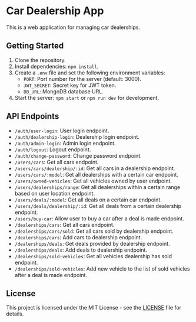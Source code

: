 # Car Dealership App

This is a web application for managing car dealerships.

## Getting Started

1. Clone the repository.
2. Install dependencies: `npm install`.
3. Create a `.env` file and set the following environment variables:
   - `PORT`: Port number for the server (default: 3000).
   - `JWT_SECRET`: Secret key for JWT token.
   - `DB_URL`: MongoDB database URL.
4. Start the server: `npm start` or `npm run dev` for development.

## API Endpoints

- `/auth/user-login`: User login endpoint.
- `/auth/dealership-login`: Dealership login endpoint.
- `/auth/admin-login`: Admin login endpoint.
- `/auth/logout`: Logout endpoint.
- `/auth/change-password`: Change password endpoint.
- `/users/cars`: Get all cars endpoint.
- `/users/cars/dealership/:id`: Get all cars in a dealership endpoint.
- `/users/cars/:model`: Get all dealerships with a certain car endpoint.
- `/users/owned-vehicles`: Get all vehicles owned by user endpoint.
- `/users/dealerships/range`: Get all dealerships within a certain range based on user location endpoint.
- `/users/deals/:model`: Get all deals on a certain car endpoint.
- `/users/deals/dealership/:id`: Get all deals from a certain dealership endpoint.
- `/users/buy-car`: Allow user to buy a car after a deal is made endpoint.
- `/dealerships/cars`: Get all cars endpoint.
- `/dealerships/cars/sold`: Get all cars sold by dealership endpoint.
- `/dealerships/cars`: Add cars to dealership endpoint.
- `/dealerships/deals`: Get deals provided by dealership endpoint.
- `/dealerships/deals`: Add deals to dealership endpoint.
- `/dealerships/sold-vehicles`: Get all vehicles dealership has sold endpoint.
- `/dealerships/sold-vehicles`: Add new vehicle to the list of sold vehicles after a deal is made endpoint.

## License

This project is licensed under the MIT License - see the [LICENSE](LICENSE) file for details.
